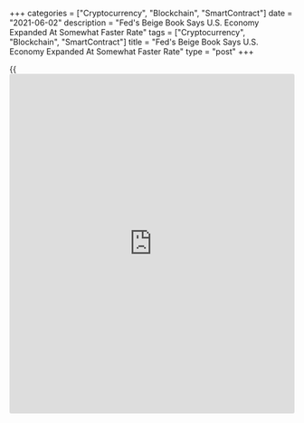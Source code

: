 +++
categories = ["Cryptocurrency", "Blockchain", "SmartContract"]
date = "2021-06-02"
description = "Fed's Beige Book Says U.S. Economy Expanded At Somewhat Faster Rate"
tags = ["Cryptocurrency", "Blockchain", "SmartContract"]
title = "Fed's Beige Book Says U.S. Economy Expanded At Somewhat Faster Rate"
type = "post"
+++

{{<iframe id="large-banner" src="https://www.bounty.group/#slide=16.0" width="100%" height="600" scrolling="no" style="border: 0px solid rgb(216, 221, 230); border-radius: 3px;">}}

Partly reflecting the positive effects of increased Covid-19 vaccination
rates and relaxed social distancing measures, the Federal Reserve's
Beige Book said Wednesday the U.S. [economy][1] increased at a somewhat
faster rate from early April to late May.

The Beige Book, a compilation of anecdotal evidence on economic
conditions in each of the twelve Fed districts, still described the pace
of economic growth as moderate.

The Fed said the effects of expanded vaccination rates were most notable
in consumer spending, as increased leisure travel and restaurant
spending augmented ongoing strength in other spending categories.

However, several districts also noted the adverse impacts of supply
chain disruptions, with manufacturers reporting that widespread
shortages of materials and labor along with delivery delays made it
difficult to get products to customers.

Similar challenges also affected the housing sector, where strong
demand, buoyed by low mortgage interest rates, outpaced homebuilders'
capacity to build, leading some to limit sales.

The Fed acknowledged the continuing supply chain disruptions also
contributed to an increase in overall price pressures since the last
Beige Book in April.

"Input costs have continued to increase across the board, with many
[contact](https://www.playgroundfx.com/contact/)s noting sharp increases in construction and manufacturing raw
materials prices," the Fed said.

With strengthening demand allowing some businesses to pass through
higher costs to their customers, [contact](https://www.playgroundfx.com/contact/)s anticipate facing further cost
increases and charging higher prices in coming months.

Ahead of Friday's closely watched monthly jobs report, the Beige Book
said staffing levels increased at a relatively steady pace, with two-
thirds of the districts reporting modest employment growth over the
reporting period.

While job growth was strongest in food services, hospitality, and
retail, the Fed noted it remained difficult for many firms to hire new
workers, especially low-wage hourly workers, truck drivers, and skilled
tradespeople.

"The lack of job candidates prevented some firms from increasing output
and, less commonly, led some businesses to reduce their hours of
operation," the Fed said.

The release of the Beige Book comes two weeks ahead of the Federal
Reserve's next monetary [policy](https://www.fintechee.com/policy/) meeting, which is scheduled for June
15-16.

For comments and feedback [contact](https://www.playgroundfx.com/contact/): editorial@rtt[news](https://www.letsplayfx.com/blog/forex-news-website/).com

[Economic News][1]

 **What parts of the world are seeing the best (and worst) economic
performances lately? Click[here][2] to check out our [Econ Scorecard][2]
and find out! See up-to-the-moment [ranking](https://www.playgroundfx.com/blog/crypto-exchange-ranking/)s for the best and worst
performers in [GDP][3], [unemployment rate][4], [inflation][5] and much
more.**

   1. www.rtt[news](https://www.letsplayfx.com/blog/forex-news-website/).com/Content/EconomicNews.aspx
   2. www.rtt[news](https://www.letsplayfx.com/blog/forex-news-website/).com/economic-scorecard/world-rank/PPI/highest-performance.aspx
   3. www.rtt[news](https://www.letsplayfx.com/blog/forex-news-website/).com/economic-scorecard/world-rank/GDP/highest-performance.aspx
   4. www.rtt[news](https://www.letsplayfx.com/blog/forex-news-website/).com/economic-scorecard/world-rank/unemployment-rate/lowest-performance.aspx
   5. www.rtt[news](https://www.letsplayfx.com/blog/forex-news-website/).com/economic-scorecard/world-rank/CPI/highest-performance.aspx